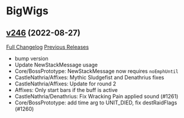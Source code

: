 # BigWigs

## [v246](https://github.com/BigWigsMods/BigWigs/tree/v246) (2022-08-27)
[Full Changelog](https://github.com/BigWigsMods/BigWigs/compare/v245.2...v246) [Previous Releases](https://github.com/BigWigsMods/BigWigs/releases)

- bump version  
- Update NewStackMessage usage  
- Core/BossPrototype: NewStackMessage now requires `noEmphUntil`  
- CastleNathria/Affixes: Mythic Sludgefist and Denathrius fixes  
- CastleNathria/Affixes: Update for round 2  
- Affixes: Only start bars if the buff is active  
- CastleNathria/Denathrius: Fix Wracking Pain applied sound (#1261)  
- Core/BossPrototype: add time arg to UNIT\_DIED, fix destRaidFlags (#1260)  
